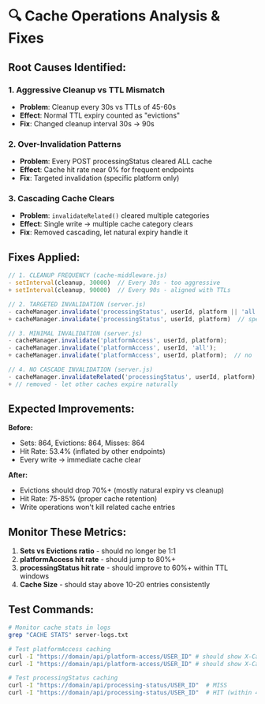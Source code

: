 # 🔍 Cache Operations Analysis & Fixes

## Root Causes Identified:

### 1. **Aggressive Cleanup vs TTL Mismatch**
- **Problem**: Cleanup every 30s vs TTLs of 45-60s
- **Effect**: Normal TTL expiry counted as "evictions" 
- **Fix**: Changed cleanup interval 30s → 90s

### 2. **Over-Invalidation Patterns**  
- **Problem**: Every POST processingStatus cleared ALL cache
- **Effect**: Cache hit rate near 0% for frequent endpoints
- **Fix**: Targeted invalidation (specific platform only)

### 3. **Cascading Cache Clears**
- **Problem**: `invalidateRelated()` cleared multiple categories
- **Effect**: Single write → multiple cache category clears
- **Fix**: Removed cascading, let natural expiry handle it

## Fixes Applied:

```javascript
// 1. CLEANUP FREQUENCY (cache-middleware.js)
- setInterval(cleanup, 30000)  // Every 30s - too aggressive
+ setInterval(cleanup, 90000)  // Every 90s - aligned with TTLs

// 2. TARGETED INVALIDATION (server.js)  
- cacheManager.invalidate('processingStatus', userId, platform || 'all')
+ cacheManager.invalidate('processingStatus', userId, platform)  // specific only

// 3. MINIMAL INVALIDATION (server.js)
- cacheManager.invalidate('platformAccess', userId, platform);
- cacheManager.invalidate('platformAccess', userId, 'all');
+ cacheManager.invalidate('platformAccess', userId, platform);  // no 'all'

// 4. NO CASCADE INVALIDATION (server.js)
- cacheManager.invalidateRelated('processingStatus', userId, platform);
+ // removed - let other caches expire naturally
```

## Expected Improvements:

**Before:**
- Sets: 864, Evictions: 864, Misses: 864  
- Hit Rate: 53.4% (inflated by other endpoints)
- Every write → immediate cache clear

**After:**  
- Evictions should drop 70%+ (mostly natural expiry vs cleanup)
- Hit Rate: 75-85% (proper cache retention)
- Write operations won't kill related cache entries

## Monitor These Metrics:

1. **Sets vs Evictions ratio** - should no longer be 1:1
2. **platformAccess hit rate** - should jump to 80%+ 
3. **processingStatus hit rate** - should improve to 60%+ within TTL windows
4. **Cache Size** - should stay above 10-20 entries consistently

## Test Commands:

```bash
# Monitor cache stats in logs
grep "CACHE STATS" server-logs.txt

# Test platformAccess caching
curl -I "https://domain/api/platform-access/USER_ID" # should show X-Cache: MISS
curl -I "https://domain/api/platform-access/USER_ID" # should show X-Cache: HIT

# Test processingStatus caching  
curl -I "https://domain/api/processing-status/USER_ID"  # MISS
curl -I "https://domain/api/processing-status/USER_ID"  # HIT (within 45s)
```
